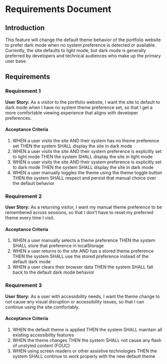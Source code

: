 # Requirements Document

## Introduction

This feature will change the default theme behavior of the portfolio website to prefer dark mode when no system preference is detected or available. Currently, the site defaults to light mode, but dark mode is generally preferred by developers and technical audiences who make up the primary user base.

## Requirements

### Requirement 1

**User Story:** As a visitor to the portfolio website, I want the site to default to dark mode when I have no system theme preference set, so that I get a more comfortable viewing experience that aligns with developer preferences.

#### Acceptance Criteria

1. WHEN a user visits the site AND their system has no theme preference set THEN the system SHALL display the site in dark mode
2. WHEN a user visits the site AND their system preference is explicitly set to light mode THEN the system SHALL display the site in light mode
3. WHEN a user visits the site AND their system preference is explicitly set to dark mode THEN the system SHALL display the site in dark mode
4. WHEN a user manually toggles the theme using the theme toggle button THEN the system SHALL respect and persist that manual choice over the default behavior

### Requirement 2

**User Story:** As a returning visitor, I want my manual theme preference to be remembered across sessions, so that I don't have to reset my preferred theme every time I visit.

#### Acceptance Criteria

1. WHEN a user manually selects a theme preference THEN the system SHALL store that preference in localStorage
2. WHEN a user returns to the site AND has a stored theme preference THEN the system SHALL use the stored preference instead of the default dark mode
3. WHEN a user clears their browser data THEN the system SHALL fall back to the default dark mode behavior

### Requirement 3

**User Story:** As a user with accessibility needs, I want the theme change to not cause any visual disruption or accessibility issues, so that I can continue using the site comfortably.

#### Acceptance Criteria

1. WHEN the default theme is applied THEN the system SHALL maintain all existing accessibility features
2. WHEN the theme changes THEN the system SHALL not cause any flash of unstyled content (FOUC)
3. WHEN using screen readers or other assistive technologies THEN the system SHALL continue to work properly with the new default theme